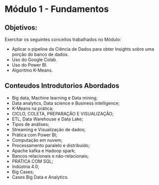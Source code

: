 
# Módulo 1 - Fundamentos
## Objetivos:
Exercitar os seguintes conceitos trabalhados no Módulo:
- Aplicar o pipeline da Ciência de Dados para obter Insights sobre uma porção do banco de dados.
- Uso do Google Colab.
- Uso do Power BI.
- Algoritmo K-Means.

## Conteudos Introdutorios Abordados 
- Big data, Machine learning e Data mining;
- Data analytics, Data science e Business intelligence;
- K-Means na prática;
- CICLO, COLETA, PREPARAÇÃO E VISUALIZAÇÃO;
- ETL, Data Warehouse e Data Lake;
- Tipos de análises;
- Streaming e Visualização de dados;
- Prática com Power BI;
- Computação em nuvem;
- Processamento paralelo e distribuído;
- Apache kafka e Hadoop spark;
- Bancos relacionais e não-relacionais;
- PRÁTICA COM SQL;
- Indústria 4.0;
- Big Cases;
- Cases Big Data e Analytics.